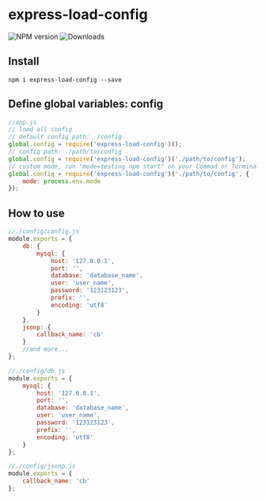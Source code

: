 # express-load-config

![NPM version](https://badge.fury.io/js/express-load-config.svg)
![Downloads](http://img.shields.io/npm/dm/express-load-config.svg?style=flat)

## Install

```
npm i express-load-config --save
```

## Define global variables: config
```js
//app.js
// load all config
// default config path: ./config
global.config = require('express-load-config')();
// config path: ./path/to/config
global.config = require('express-load-config')('./path/to/config');
// custom mode, run "mode=testing npm start" on your Commad or Terminal
global.config = require('express-load-config')('./path/to/config', {
    mode: process.env.mode
});
```

## How to use
```js
//./config/config.js
module.exports = {
    db: {
        mysql: {
            host: '127.0.0.1',
            port: '',
            database: 'database_name',
            user: 'user_name',
            password: '123123123',
            prefix: '',
            encoding: 'utf8'
        }
    },
    jsonp: {
        callback_name: 'cb'
    }
    //and more...
};
```
```js
//./config/db.js
module.exports = {
    mysql: {
        host: '127.0.0.1',
        port: '',
        database: 'database_name',
        user: 'user_name',
        password: '123123123',
        prefix: '',
        encoding: 'utf8'
    }
};
```
```js
//./config/jsonp.js
module.exports = {
    callback_name: 'cb'
};
```
